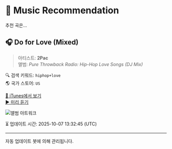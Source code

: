 
# 🎵 Music Recommendation

추천 곡은...

## 🎧 Do for Love (Mixed)  
> 아티스트: **2Pac**  
> 앨범: _Pure Throwback Radio: Hip-Hop Love Songs (DJ Mix)_  

🔍 검색 키워드: `hiphop+love`  
🌎 국가 스토어: `US`

[🔗 iTunes에서 보기](https://music.apple.com/us/album/do-for-love-mixed/1697418681?i=1697418693&uo=4)  
[▶️ 미리 듣기](https://audio-ssl.itunes.apple.com/itunes-assets/AudioPreview116/v4/04/ce/6f/04ce6f3a-288a-ba97-991b-10b63ef5b0f6/mzaf_12334028342978053858.plus.aac.p.m4a)

![앨범 아트워크](https://is1-ssl.mzstatic.com/image/thumb/Music126/v4/25/c9/e7/25c9e791-5e1e-5bac-27eb-07ed5f5f5b3c/7b110011-bd2e-454c-935c-d3199dde8d8b.png/100x100bb.jpg)

⏳ 업데이트 시간: 2025-10-07 13:32:45 (UTC)

---
자동 업데이트 봇에 의해 관리됩니다.
